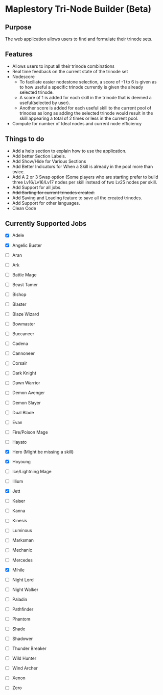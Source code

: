# Maplestory Tri-Node Builder (Beta)

## Purpose
The web application allows users to find and formulate their trinode sets.

## Features

- Allows users to input all their trinode combinations
- Real time feedback on the current state of the trinode set
- Nodescore
  - To faciliate easier nodestone selection, a score of -1 to 6 is given as to how useful a specific trinode currently is given the already selected trinode. 
  - A score of 1 is added for each skill in the trinode that is deemed a useful(selected by user). 
  - Another score is added for each useful skill to the current pool of trinodes as long as adding the selected trinode would result in the skill appearing a total of 2 times or less in the current pool.
- Compute for number of Ideal nodes and current node efficiency

## Things to do

- Add a help section to explain how to use the application.
- Add better Section Labels.
- Add Show/Hide for Various Sections
- Add Better Indicators for When a Skill is already in the pool more than twice.
- Add A 2 or 3 Swap option (Some players who are starting prefer to build three Lv16/Lv16/Lv17 nodes per skill instead of two Lv25 nodes per skill.
- Add Support for all jobs.
- ~~Add Sorting for current trinodes created.~~
- Add Saving and Loading feature to save all the created trinodes.
- Add Support for other languages.
- Clean Code

## Currently Supported Jobs

- [X] Adele
- [X] Angelic Buster
- [ ] Aran
- [ ] Ark
- [ ] Battle Mage
- [ ] Beast Tamer
- [ ] Bishop
- [ ] Blaster
- [ ] Blaze Wizard
- [ ] Bowmaster
- [ ] Buccaneer
- [ ] Cadena
- [ ] Cannoneer
- [ ] Corsair
- [ ] Dark Knight
- [ ] Dawn Warrior
- [ ] Demon Avenger
- [ ] Demon Slayer
- [ ] Dual Blade
- [ ] Evan
- [ ] Fire/Poison Mage
- [ ] Hayato
- [X] Hero (Might be missing a skill)
- [X] Hoyoung
- [ ] Ice/Lightning Mage
- [ ] Illium
- [X] Jett
- [ ] Kaiser
- [ ] Kanna
- [ ] Kinesis
- [ ] Luminous
- [ ] Marksman
- [ ] Mechanic
- [ ] Mercedes
- [X] Mihile
- [ ] Night Lord
- [ ] Night Walker
- [ ] Paladin
- [ ] Pathfinder
- [ ] Phantom
- [ ] Shade
- [ ] Shadower
- [ ] Thunder Breaker
- [ ] Wild Hunter
- [ ] Wind Archer
- [ ] Xenon
- [ ] Zero

